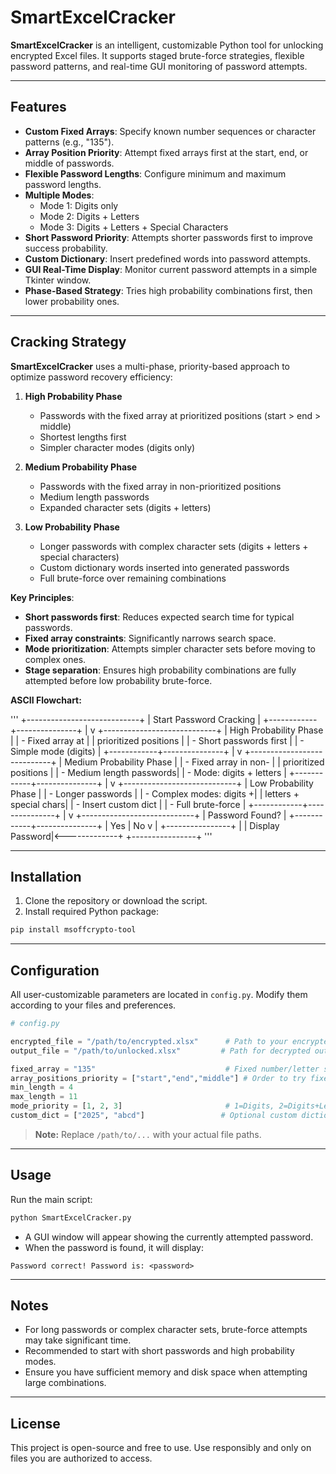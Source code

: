 # SmartExcelCracker

**SmartExcelCracker** is an intelligent, customizable Python tool for unlocking encrypted Excel files. It supports staged brute-force strategies, flexible password patterns, and real-time GUI monitoring of password attempts.

---

## Features

- **Custom Fixed Arrays**: Specify known number sequences or character patterns (e.g., "135").  
- **Array Position Priority**: Attempt fixed arrays first at the start, end, or middle of passwords.  
- **Flexible Password Lengths**: Configure minimum and maximum password lengths.  
- **Multiple Modes**:
  - Mode 1: Digits only  
  - Mode 2: Digits + Letters  
  - Mode 3: Digits + Letters + Special Characters  
- **Short Password Priority**: Attempts shorter passwords first to improve success probability.  
- **Custom Dictionary**: Insert predefined words into password attempts.  
- **GUI Real-Time Display**: Monitor current password attempts in a simple Tkinter window.  
- **Phase-Based Strategy**: Tries high probability combinations first, then lower probability ones.  

---

## Cracking Strategy

**SmartExcelCracker** uses a multi-phase, priority-based approach to optimize password recovery efficiency:

1. **High Probability Phase**  
   - Passwords with the fixed array at prioritized positions (start > end > middle)  
   - Shortest lengths first  
   - Simpler character modes (digits only)  

2. **Medium Probability Phase**  
   - Passwords with the fixed array in non-prioritized positions  
   - Medium length passwords  
   - Expanded character sets (digits + letters)  

3. **Low Probability Phase**  
   - Longer passwords with complex character sets (digits + letters + special characters)  
   - Custom dictionary words inserted into generated passwords  
   - Full brute-force over remaining combinations  

**Key Principles**:

- **Short passwords first**: Reduces expected search time for typical passwords.  
- **Fixed array constraints**: Significantly narrows search space.  
- **Mode prioritization**: Attempts simpler character sets before moving to complex ones.  
- **Stage separation**: Ensures high probability combinations are fully attempted before low probability brute-force.  

**ASCII Flowchart:**

'''
+----------------------------+
|  Start Password Cracking   |
+------------+---------------+
             |
             v
+----------------------------+
|  High Probability Phase    |
|  - Fixed array at         |
|    prioritized positions  |
|  - Short passwords first  |
|  - Simple mode (digits)   |
+------------+---------------+
             |
             v
+----------------------------+
|  Medium Probability Phase  |
|  - Fixed array in non-    |
|    prioritized positions   |
|  - Medium length passwords|
|  - Mode: digits + letters |
+------------+---------------+
             |
             v
+----------------------------+
|  Low Probability Phase     |
|  - Longer passwords       |
|  - Complex modes: digits +|
|    letters + special chars|
|  - Insert custom dict     |
|  - Full brute-force       |
+------------+---------------+
             |
             v
+----------------------------+
|  Password Found?           |
+------------+---------------+
     | Yes                     | No
     v                         |
+----------------+              |
| Display Password|<-------------+
+----------------+
'''

---

## Installation

1. Clone the repository or download the script.  
2. Install required Python package:

```bash
pip install msoffcrypto-tool
````

---

## Configuration

All user-customizable parameters are located in `config.py`. Modify them according to your files and preferences.

```python
# config.py

encrypted_file = "/path/to/encrypted.xlsx"      # Path to your encrypted Excel file
output_file = "/path/to/unlocked.xlsx"         # Path for decrypted output

fixed_array = "135"                             # Fixed number/letter sequence
array_positions_priority = ["start","end","middle"] # Order to try fixed array positions
min_length = 4
max_length = 11
mode_priority = [1, 2, 3]                       # 1=Digits, 2=Digits+Letters, 3=Digits+Letters+Special
custom_dict = ["2025", "abcd"]                 # Optional custom dictionary
```

> **Note:** Replace `/path/to/...` with your actual file paths.

---

## Usage

Run the main script:

```bash
python SmartExcelCracker.py
```

* A GUI window will appear showing the currently attempted password.
* When the password is found, it will display:

```
Password correct! Password is: <password>
```

---

## Notes

* For long passwords or complex character sets, brute-force attempts may take significant time.
* Recommended to start with short passwords and high probability modes.
* Ensure you have sufficient memory and disk space when attempting large combinations.

---

## License

This project is open-source and free to use. Use responsibly and only on files you are authorized to access.